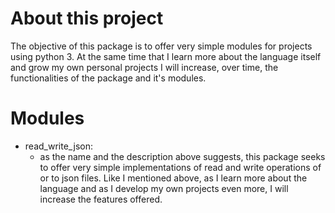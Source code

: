 # About this project
The objective of this package is to offer very simple modules for projects using python 3.
At the same time that I learn more about the language itself and grow my own personal projects 
I will increase, over time, the functionalities of the package and it's modules.

# Modules
- read_write_json:
  - as the name and the description above suggests, this package seeks to offer very simple
  implementations of read and write operations of or to json files. Like I mentioned above,
  as I learn more about the language and as I develop my own projects even more, I will 
  increase the features offered.